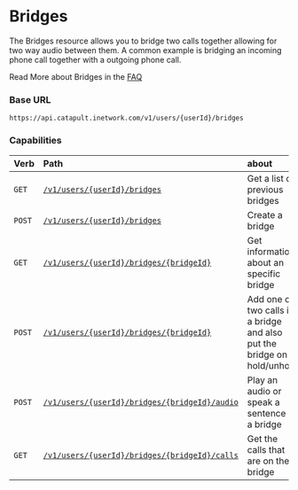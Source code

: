 # Bridges
The Bridges resource allows you to bridge two calls together allowing for two way audio between them. A common example is bridging an incoming phone call together with a outgoing phone call.

<aside class="alert general small">
<p>
Read More about Bridges in the <a href="http://dev.bandwidth.com/faq/#voice">FAQ</a>
</p>
</aside>

### Base URL

`https://api.catapult.inetwork.com/v1/users/{userId}/bridges`

### Capabilities

| Verb                           | Path                                                                         | about                                                                   |
|:-------------------------------|:-----------------------------------------------------------------------------|:------------------------------------------------------------------------|
| <code class="get">GET</code>   | [`/v1/users/{userId}/bridges`](getBridges.md)                                | Get a list of previous bridges                                          |
| <code class="post">POST</code> | [`/v1/users/{userId}/bridges`](postBridges.md)                               | Create a bridge                                                         |
| <code class="get">GET</code>   | [`/v1/users/{userId}/bridges/{bridgeId}`](getBridgesBridgeId.md)             | Get information about an specific bridge                                |
| <code class="post">POST</code> | [`/v1/users/{userId}/bridges/{bridgeId}`](postBridgesBridgeId.md)            | Add one or two calls in a bridge and also put the bridge on hold/unhold |
| <code class="post">POST</code> | [`/v1/users/{userId}/bridges/{bridgeId}/audio`](postBridgesBridgeIdAudio.md) | Play an audio or speak a sentence in a bridge                           |
| <code class="get">GET</code>   | [`/v1/users/{userId}/bridges/{bridgeId}/calls`](getBridgesBridgeIdCalls.md)  | Get the calls that are on the bridge                                    |
